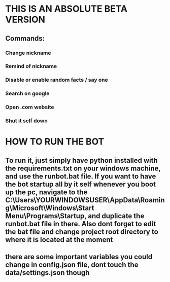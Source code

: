 <h1>THIS IS AN ABSOLUTE BETA VERSION</h1>

<h2>Commands:</h2>
<h3>Change nickname<h3>
<h3>Remind of nickname</h3>
<h3>Disable or enable random facts / say one</h3>
<h3>Search on google<h3>
<h3>Open .com website<h3>
<h3>Shut it self down</h3>
<h1>HOW TO RUN THE BOT</h1>
<h2>To run it, just simply have python installed with the requirements.txt
on your windows machine, and use the runbot.bat file. If you want to have
the bot startup all by it self whenever you boot up the pc, navigate to the
C:\Users\YOURWINDOWSUSER\AppData\Roaming\Microsoft\Windows\Start Menu\Programs\Startup,
and duplicate the runbot.bat file in there. Also dont forget to edit the bat file
and change project root directory to where it is located at the moment</h2>
<h2>there are some important variables you could change in config.json file, dont touch the data/settings.json though</h2>